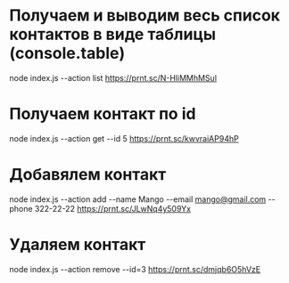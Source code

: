# Получаем и выводим весь список контактов в виде таблицы (console.table)

node index.js --action list
https://prnt.sc/N-HliMMhMSul

# Получаем контакт по id

node index.js --action get --id 5
https://prnt.sc/kwvraiAP94hP

# Добавялем контакт

node index.js --action add --name Mango --email mango@gmail.com --phone 322-22-22
https://prnt.sc/JLwNq4y509Yx

# Удаляем контакт

node index.js --action remove --id=3
https://prnt.sc/dmjqb6O5hVzE

